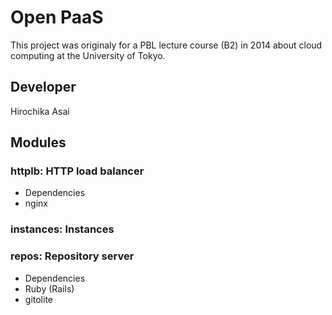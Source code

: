 # Open PaaS

This project was originaly for a PBL lecture course (B2) in 2014
about cloud computing at the University of Tokyo.

## Developer
Hirochika Asai

## Modules

### httplb: HTTP load balancer
- Dependencies
 - nginx

### instances: Instances

### repos: Repository server
- Dependencies
 - Ruby (Rails)
 - gitolite

